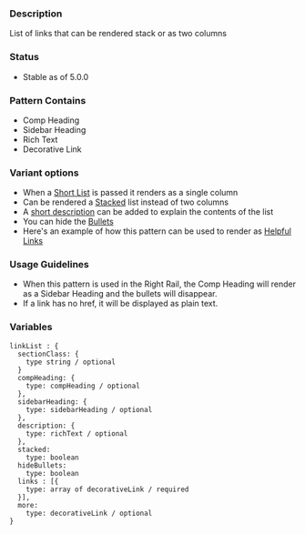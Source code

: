 ### Description
List of links that can be rendered stack or as two columns

### Status
* Stable as of 5.0.0

### Pattern Contains
* Comp Heading
* Sidebar Heading
* Rich Text
* Decorative Link

### Variant options
* When a [Short List](./?p=organisms-link-list-with-short-list) is passed it renders as a single column
* Can be rendered a [Stacked](./?p=organisms-link-list-as-stacked) list instead of two columns
* A [short description](./?p=organisms-link-list-with-description) can be added to explain the contents of the list
* You can hide the [Bullets](./?p=organisms-link-list-as-helpful-links)
* Here's an example of how this pattern can be used to render as [Helpful Links](./?p=organisms-link-list-as-helpful-links)

### Usage Guidelines
* When this pattern is used in the Right Rail, the Comp Heading will render as a Sidebar Heading and the bullets will disappear.
* If a link has no href, it will be displayed as plain text.


### Variables
~~~
linkList : {
  sectionClass: {
    type string / optional
  }
  compHeading: {
    type: compHeading / optional
  },
  sidebarHeading: { 
    type: sidebarHeading / optional
  },
  description: {
    type: richText / optional
  },
  stacked: 
    type: boolean
  hideBullets: 
    type: boolean
  links : [{
    type: array of decorativeLink / required
  }],
  more:
    type: decorativeLink / optional
}
~~~

